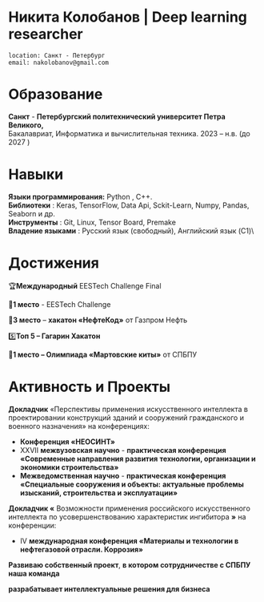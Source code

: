 # Никита Колобанов | Deep learning researcher

```
location: Санкт - Петербург
email: nakolobanov@gmail.com
```
# Образование

**Санкт** - **Петербургский политехнический университет Петра Великого,**\
Бакалавриат, Информатика и вычислительная техника. 2023 – н.в. (до 2027 )

# Навыки

**Языки программирования:** Python , C++.\
**Библиотеки** : Keras, TensorFlow, Data Api, Sckit-Learn, Numpy, Pandas, Seaborn и др.\
**Инструменты** : Git, Linux, Tensor Board, Premake\
**Владение языками** : Русский язык (свободный), Английский язык (C1)\

# Достижения

🏆**Международный** EESTech Challenge Final

🥇**1 место** - EESTech Challenge

🥉**3 место** – **хакатон «НефтеКод»** от Газпром Нефть

5️⃣**Топ 5 – Гагарин Хакатон** 

🥇**1 место – Олимпиада «Мартовские киты»** от СПБПУ

# Активность и Проекты

**Докладчик** «Перспективы применения искусственного интеллекта в проектировании конструкций зданий и
сооружений гражданского и военного назначения» на конференциях:

- **Конференция «НЕОСИНТ»**
- XXVII **межвузовская научно** - **практическая конференция «Современные направления развития**
    **технологии, организации и экономики строительства»**
- **Межведомственная научно** - **практическая конференция «Специальные сооружения и объекты:**
    **актуальные проблемы изысканий, строительства и эксплуатации»**

**Докладчик «** Возможности применения российского искусственного интеллекта по усовершенствованию
характеристик ингибитора **»** на конференции:

- IV **международная конференция «Материалы и технологии в нефтегазовой отрасли. Коррозия»**

**Развиваю собственный проект**, **в котором сотрудничестве с СПБПУ наша команда**

**разрабатывает интеллектуальные решения для бизнеса**
